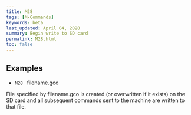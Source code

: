 ```yaml
---
title: M28
tags: [M-Commands] 
keywords: beta 
last_updated: April 04, 2020 
summary: Begin write to SD card 
permalink: M28.html
toc: false 
---
```



## Examples

* ` M28  ` filename.gco

File specified by filename.gco is created (or overwritten if it exists) on the SD card and all subsequent commands sent to the machine are written to that file.

